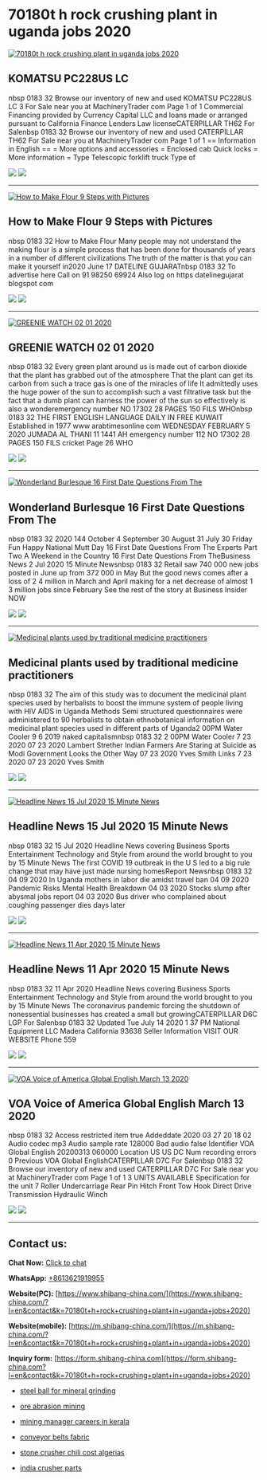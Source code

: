 # 70180t h rock crushing plant in uganda jobs 2020

<a href="https://swt.shibang-china.com/?l=en&img&k=70180t+h+rock+crushing+plant+in+uganda+jobs+2020" target="_blank">![70180t h rock crushing plant in uganda jobs 2020](http://static.shibang-china.com/all-800x300/840.jpg)</a>

## KOMATSU PC228US LC
nbsp 0183 32 Browse our inventory of new and used KOMATSU PC228US LC 3 For Sale near you at MachineryTrader com Page 1 of 1 Commercial Financing provided by Currency Capital LLC and loans made or arranged pursuant to California Finance Lenders Law licenseCATERPILLAR TH62 For Salenbsp 0183 32 Browse our inventory of new and used CATERPILLAR TH62 For Sale near you at MachineryTrader com Page 1 of 1 == Information in English == = More options and accessories = Enclosed cab Quick locks = More information = Type Telescopic forklift truck Type of


<a href="https://whatsapp.shibangsoft.com/WhatsApp.php" target="_blank" title="WhatsApp">![](http://static.shibang-china.com/icon/whatsapp.png)</a> <a href="https://swt.shibang-china.com/?l=en&icon&k=70180t+h+rock+crushing+plant+in+uganda+jobs+2020" target="_blank">![](http://static.shibang-china.com/icon/chat-en.png)</a>

---

<a href="https://swt.shibang-china.com/?l=en&img&k=70180t+h+rock+crushing+plant+in+uganda+jobs+2020" target="_blank">![How to Make Flour 9 Steps with Pictures](http://static.shibang-china.com/all-800x300/589.jpg)</a>

## How to Make Flour 9 Steps with Pictures
nbsp 0183 32 How to Make Flour Many people may not understand the making flour is a simple process that has been done for thousands of years in a number of different civilizations The truth of the matter is that you can make it yourself in2020 June 17 DATELINE GUJARATnbsp 0183 32 To advertise here Call on 91 98250 69924 Also log on https datelinegujarat blogspot com


<a href="https://whatsapp.shibangsoft.com/WhatsApp.php" target="_blank" title="WhatsApp">![](http://static.shibang-china.com/icon/whatsapp.png)</a> <a href="https://swt.shibang-china.com/?l=en&icon&k=70180t+h+rock+crushing+plant+in+uganda+jobs+2020" target="_blank">![](http://static.shibang-china.com/icon/chat-en.png)</a>

---

<a href="https://swt.shibang-china.com/?l=en&img&k=70180t+h+rock+crushing+plant+in+uganda+jobs+2020" target="_blank">![GREENIE WATCH 02 01 2020](http://static.shibang-china.com/all-800x300/1059.jpg)</a>

## GREENIE WATCH 02 01 2020
nbsp 0183 32 Every green plant around us is made out of carbon dioxide that the plant has grabbed out of the atmosphere That the plant can get its carbon from such a trace gas is one of the miracles of life It admittedly uses the huge power of the sun to accomplish such a vast filtrative task but the fact that a dumb plant can harness the power of the sun so effectively is also a wonderemergency number NO 17302 28 PAGES 150 FILS WHOnbsp 0183 32 THE FIRST ENGLISH LANGUAGE DAILY IN FREE KUWAIT Established in 1977 www arabtimesonline com WEDNESDAY FEBRUARY 5 2020 JUMADA AL THANI 11 1441 AH emergency number 112 NO 17302 28 PAGES 150 FILS cricket Page 26 WHO


<a href="https://whatsapp.shibangsoft.com/WhatsApp.php" target="_blank" title="WhatsApp">![](http://static.shibang-china.com/icon/whatsapp.png)</a> <a href="https://swt.shibang-china.com/?l=en&icon&k=70180t+h+rock+crushing+plant+in+uganda+jobs+2020" target="_blank">![](http://static.shibang-china.com/icon/chat-en.png)</a>

---

<a href="https://swt.shibang-china.com/?l=en&img&k=70180t+h+rock+crushing+plant+in+uganda+jobs+2020" target="_blank">![Wonderland Burlesque 16 First Date Questions From The](http://static.shibang-china.com/all-800x300/912.jpg)</a>

## Wonderland Burlesque 16 First Date Questions From The
nbsp 0183 32 2020 144 October 4 September 30 August 31 July 30 Friday Fun Happy National Mutt Day 16 First Date Questions From The Experts Part Two A Weekend in the Country 16 First Date Questions From TheBusiness News 2 Jul 2020 15 Minute Newsnbsp 0183 32 Retail saw 740 000 new jobs posted in June up from 372 000 in May But the good news comes after a loss of 2 4 million in March and April making for a net decrease of almost 1 3 million jobs since February See the rest of the story at Business Insider NOW


<a href="https://whatsapp.shibangsoft.com/WhatsApp.php" target="_blank" title="WhatsApp">![](http://static.shibang-china.com/icon/whatsapp.png)</a> <a href="https://swt.shibang-china.com/?l=en&icon&k=70180t+h+rock+crushing+plant+in+uganda+jobs+2020" target="_blank">![](http://static.shibang-china.com/icon/chat-en.png)</a>

---

<a href="https://swt.shibang-china.com/?l=en&img&k=70180t+h+rock+crushing+plant+in+uganda+jobs+2020" target="_blank">![Medicinal plants used by traditional medicine practitioners](http://static.shibang-china.com/all-800x300/707.jpg)</a>

## Medicinal plants used by traditional medicine practitioners
nbsp 0183 32 The aim of this study was to document the medicinal plant species used by herbalists to boost the immune system of people living with HIV AIDS in Uganda Methods Semi structured questionnaires were administered to 90 herbalists to obtain ethnobotanical information on medicinal plant species used in different parts of Uganda2 00PM Water Cooler 9 6 2019 naked capitalismnbsp 0183 32 2 00PM Water Cooler 7 23 2020 07 23 2020 Lambert Strether Indian Farmers Are Staring at Suicide as Modi Government Looks the Other Way 07 23 2020 Yves Smith Links 7 23 2020 07 23 2020 Yves Smith


<a href="https://whatsapp.shibangsoft.com/WhatsApp.php" target="_blank" title="WhatsApp">![](http://static.shibang-china.com/icon/whatsapp.png)</a> <a href="https://swt.shibang-china.com/?l=en&icon&k=70180t+h+rock+crushing+plant+in+uganda+jobs+2020" target="_blank">![](http://static.shibang-china.com/icon/chat-en.png)</a>

---

<a href="https://swt.shibang-china.com/?l=en&img&k=70180t+h+rock+crushing+plant+in+uganda+jobs+2020" target="_blank">![Headline News 15 Jul 2020 15 Minute News](http://static.shibang-china.com/all-800x300/275.jpg)</a>

## Headline News 15 Jul 2020 15 Minute News
nbsp 0183 32 15 Jul 2020 Headline News covering Business Sports Entertainment Technology and Style from around the world brought to you by 15 Minute News The first COVID 19 outbreak in the U S led to a big rule change that may have just made nursing homesReport Newsnbsp 0183 32 04 09 2020 In Uganda mothers in labor die amidst travel ban 04 09 2020 Pandemic Risks Mental Health Breakdown 04 03 2020 Stocks slump after abysmal jobs report 04 03 2020 Bus driver who complained about coughing passenger dies days later


<a href="https://whatsapp.shibangsoft.com/WhatsApp.php" target="_blank" title="WhatsApp">![](http://static.shibang-china.com/icon/whatsapp.png)</a> <a href="https://swt.shibang-china.com/?l=en&icon&k=70180t+h+rock+crushing+plant+in+uganda+jobs+2020" target="_blank">![](http://static.shibang-china.com/icon/chat-en.png)</a>

---

<a href="https://swt.shibang-china.com/?l=en&img&k=70180t+h+rock+crushing+plant+in+uganda+jobs+2020" target="_blank">![Headline News 11 Apr 2020 15 Minute News](http://static.shibang-china.com/all-800x300/1262.jpg)</a>

## Headline News 11 Apr 2020 15 Minute News
nbsp 0183 32 11 Apr 2020 Headline News covering Business Sports Entertainment Technology and Style from around the world brought to you by 15 Minute News The coronavirus pandemic forcing the shutdown of nonessential businesses has created a small but growingCATERPILLAR D6C LGP For Salenbsp 0183 32 Updated Tue July 14 2020 1 37 PM National Equipment LLC Madera California 93638 Seller Information VISIT OUR WEBSITE Phone 559


<a href="https://whatsapp.shibangsoft.com/WhatsApp.php" target="_blank" title="WhatsApp">![](http://static.shibang-china.com/icon/whatsapp.png)</a> <a href="https://swt.shibang-china.com/?l=en&icon&k=70180t+h+rock+crushing+plant+in+uganda+jobs+2020" target="_blank">![](http://static.shibang-china.com/icon/chat-en.png)</a>

---

<a href="https://swt.shibang-china.com/?l=en&img&k=70180t+h+rock+crushing+plant+in+uganda+jobs+2020" target="_blank">![VOA Voice of America Global English March 13 2020](http://static.shibang-china.com/all-800x300/1391.jpg)</a>

## VOA Voice of America Global English March 13 2020
nbsp 0183 32 Access restricted item true Addeddate 2020 03 27 20 18 02 Audio codec mp3 Audio sample rate 128000 Bad audio false Identifier VOA Global English 20200313 060000 Location US US DC Num recording errors 0 Previous VOA Global EnglishCATERPILLAR D7C For Salenbsp 0183 32 Browse our inventory of new and used CATERPILLAR D7C For Sale near you at MachineryTrader com Page 1 of 1 3 UNITS AVAILABLE Specification for the unit 7 Roller Undercarriage Rear Pin Hitch Front Tow Hook Direct Drive Transmission Hydraulic Winch


<a href="https://whatsapp.shibangsoft.com/WhatsApp.php" target="_blank" title="WhatsApp">![](http://static.shibang-china.com/icon/whatsapp.png)</a> <a href="https://swt.shibang-china.com/?l=en&icon&k=70180t+h+rock+crushing+plant+in+uganda+jobs+2020" target="_blank">![](http://static.shibang-china.com/icon/chat-en.png)</a>

---
## Contact us:

**Chat Now:** [Click to chat](https://swt.shibang-china.com?l=en&contact&k=70180t+h+rock+crushing+plant+in+uganda+jobs+2020)

**WhatsApp:**  [+8613621919955](https://whatsapp.shibangsoft.com/WhatsApp.php)

**Website(PC):** [https://www.shibang-china.com/](https://www.shibang-china.com/?l=en&contact&k=70180t+h+rock+crushing+plant+in+uganda+jobs+2020)

**Website(mobile):** [https://m.shibang-china.com/](https://m.shibang-china.com/?l=en&contact&k=70180t+h+rock+crushing+plant+in+uganda+jobs+2020)

**Inquiry form:** [https://form.shibang-china.com](https://form.shibang-china.com?l=en&contact&k=70180t+h+rock+crushing+plant+in+uganda+jobs+2020)

* [steel ball for mineral grinding](../164/steel%20ball%20for%20mineral%20grinding.md)

* [ore abrasion mining](../164/ore%20abrasion%20mining.md)

* [mining manager careers in kerala](../163/mining%20manager%20careers%20in%20kerala.md)

* [conveyor belts fabric](../162/conveyor%20belts%20fabric.md)

* [stone crusher chili cost algerias](../168/stone%20crusher%20chili%20cost%20algerias.md)

* [india crusher parts](../166/india%20crusher%20parts.md)